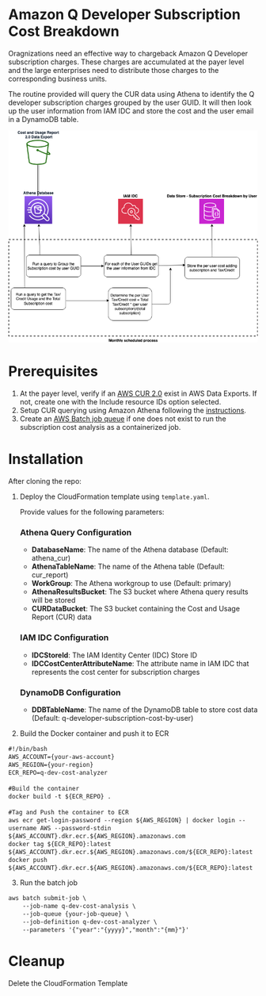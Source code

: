 # Amazon Q Developer Subscription Cost Breakdown



Oragnizations need an effective way to chargeback Amazon Q Developer subscription charges. These charges are accumulated at the payer level and the large enterprises need to distribute those charges to the corresponding business units. 

The routine provided will query the CUR data using Athena to identify the Q developer subscription charges grouped by the user GUID. It will then look up the user information from IAM IDC and store the cost and the user email in a DynamoDB table.

![alt text](Q-Developer-Chargeback.png "Q Developer Chargeback")

# Prerequisites
1.	At the payer level, verify if an [AWS CUR 2.0](https://docs.aws.amazon.com/cur/latest/userguide/table-dictionary-cur2.html) exist in AWS Data Exports. If not, create one with the Include resource IDs option selected.
2. Setup CUR querying using Amazon Athena following the [instructions](https://docs.aws.amazon.com/cur/latest/userguide/cur-query-athena.html).  
3. Create an [AWS Batch job queue](https://docs.aws.amazon.com/batch/latest/userguide/create-job-queue.html) if one does not exist to run the subscription cost analysis as a containerized job. 
# Installation
After cloning the repo:
1. Deploy the CloudFormation template using ``template.yaml``.

    Provide values for the following parameters:

    ### Athena Query Configuration
    - **DatabaseName**: The name of the Athena database (Default: athena_cur)
    - **AthenaTableName**: The name of the Athena table (Default: cur_report)
    - **WorkGroup**: The Athena workgroup to use (Default: primary)
    - **AthenaResultsBucket**: The S3 bucket where Athena query results will be stored
    - **CURDataBucket**: The S3 bucket containing the Cost and Usage Report (CUR) data

    ### IAM IDC Configuration
    - **IDCStoreId**: The IAM Identity Center (IDC) Store ID
    - **IDCCostCenterAttributeName**: The attribute name in IAM IDC that represents the cost center for subscription charges

    ### DynamoDB Configuration
    - **DDBTableName**: The name of the DynamoDB table to store cost data (Default: q-developer-subscription-cost-by-user)

2. Build the Docker container and push it to ECR


```
#!/bin/bash
AWS_ACCOUNT={your-aws-account}
AWS_REGION={your-region}
ECR_REPO=q-dev-cost-analyzer

#Build the container
docker build -t ${ECR_REPO} .

#Tag and Push the container to ECR
aws ecr get-login-password --region ${AWS_REGION} | docker login --username AWS --password-stdin ${AWS_ACCOUNT}.dkr.ecr.${AWS_REGION}.amazonaws.com
docker tag ${ECR_REPO}:latest ${AWS_ACCOUNT}.dkr.ecr.${AWS_REGION}.amazonaws.com/${ECR_REPO}:latest
docker push ${AWS_ACCOUNT}.dkr.ecr.${AWS_REGION}.amazonaws.com/${ECR_REPO}:latest

```
3. Run the batch job

```
aws batch submit-job \
    --job-name q-dev-cost-analysis \
    --job-queue {your-job-queue} \
    --job-definition q-dev-cost-analyzer \
    --parameters '{"year":"{yyyy}","month":"{mm}"}'

```

# Cleanup

Delete the CloudFormation Template